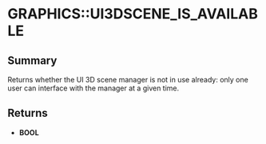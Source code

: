 # GRAPHICS::UI3DSCENE_IS_AVAILABLE

## Summary
Returns whether the UI 3D scene manager is not in use already: only one user can interface with the
manager at a given time.

## Returns
* **BOOL**